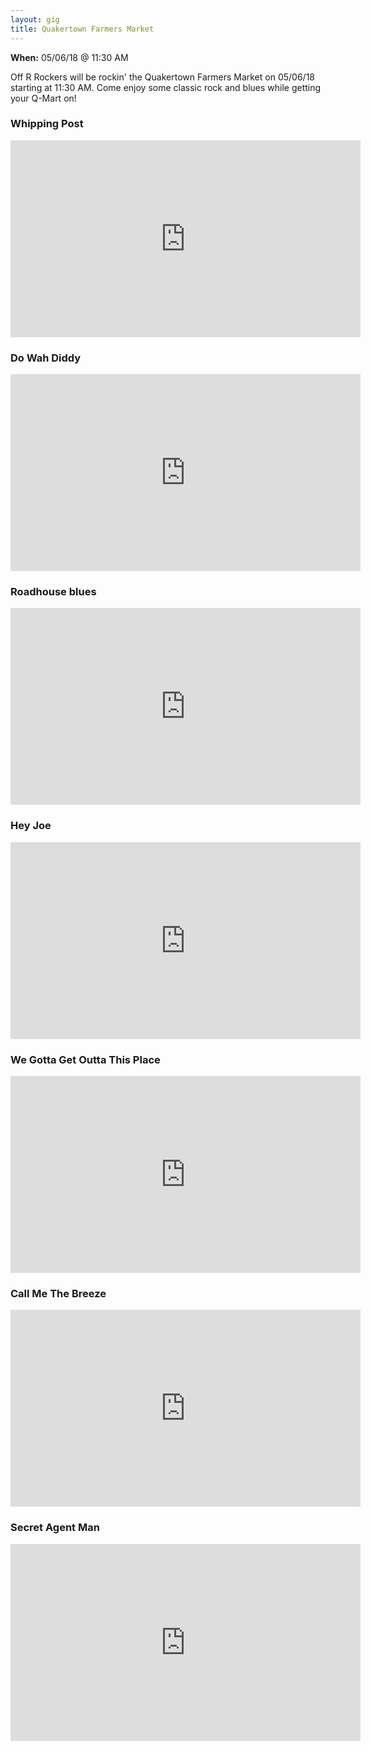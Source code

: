 ```yaml
---
layout: gig
title: Quakertown Farmers Market
---
```

**When:** 05/06/18 @ 11:30 AM

Off R Rockers will be rockin' the Quakertown Farmers Market on 05/06/18 starting at 11:30 AM. Come enjoy some classic rock and blues while getting your Q-Mart on!

### Whipping Post
<iframe width="560" height="315" src="https://www.youtube.com/embed/1ZtyxPGs-os" frameborder="0" allow="autoplay; encrypted-media" allowfullscreen></iframe>

### Do Wah Diddy
<iframe width="560" height="315" src="https://www.youtube.com/embed/JXueMyFrZxg" frameborder="0" allow="autoplay; encrypted-media" allowfullscreen></iframe>

### Roadhouse blues
<iframe width="560" height="315" src="https://www.youtube.com/embed/eDnkzZWdF9w" frameborder="0" allow="autoplay; encrypted-media" allowfullscreen></iframe>

### Hey Joe
<iframe width="560" height="315" src="https://www.youtube.com/embed/ZbjBxue_0PQ" frameborder="0" allow="autoplay; encrypted-media" allowfullscreen></iframe>

### We Gotta Get Outta This Place
<iframe width="560" height="315" src="https://www.youtube.com/embed/yojDEf8pvJ4" frameborder="0" allow="autoplay; encrypted-media" allowfullscreen></iframe>

### Call Me The Breeze
<iframe width="560" height="315" src="https://www.youtube.com/embed/8-618jsJIE4" frameborder="0" allow="autoplay; encrypted-media" allowfullscreen></iframe>

### Secret Agent Man
<iframe width="560" height="315" src="https://www.youtube.com/embed/2khR2CEEGcU" frameborder="0" allow="autoplay; encrypted-media" allowfullscreen></iframe>
